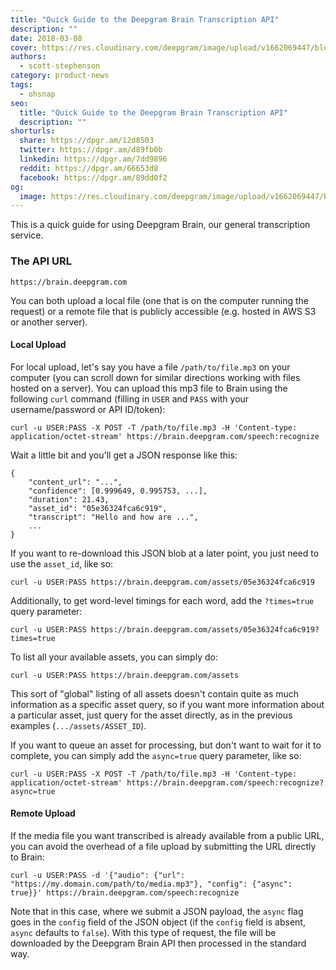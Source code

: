 ```yaml
---
title: "Quick Guide to the Deepgram Brain Transcription API"
description: ""
date: 2018-03-08
cover: https://res.cloudinary.com/deepgram/image/upload/v1662069447/blog/quick-guide-to-the-deepgram-transcription-api/placeholder-post-image%402x.jpg
authors:
  - scott-stephenson
category: product-news
tags:
  - ohsnap
seo:
  title: "Quick Guide to the Deepgram Brain Transcription API"
  description: ""
shorturls:
  share: https://dpgr.am/12d8503
  twitter: https://dpgr.am/d89fb0b
  linkedin: https://dpgr.am/7dd9896
  reddit: https://dpgr.am/66653d8
  facebook: https://dpgr.am/89dd0f2
og:
  image: https://res.cloudinary.com/deepgram/image/upload/v1662069447/blog/quick-guide-to-the-deepgram-transcription-api/placeholder-post-image%402x.jpg
---
```


This is a quick guide for using Deepgram Brain, our general transcription service.

### The API URL

    https://brain.deepgram.com  

You can both upload a local file (one that is on the computer running the request) or a remote file that is publicly accessible (e.g. hosted in AWS S3 or another server).

#### Local Upload

For local upload, let's say you have a file `/path/to/file.mp3` on your computer (you can scroll down for similar directions working with files hosted on a server). You can upload this mp3 file to Brain using the following `curl` command (filling in `USER` and `PASS` with your username/password or API ID/token):

    curl -u USER:PASS -X POST -T /path/to/file.mp3 -H 'Content-type: application/octet-stream' https://brain.deepgram.com/speech:recognize  

Wait a little bit and you'll get a JSON response like this:

    {
        "content_url": "...",
        "confidence": [0.999649, 0.995753, ...],
        "duration": 21.43,
        "asset_id": "05e36324fca6c919",
        "transcript": "Hello and how are ...",
        ...
    }

If you want to re-download this JSON blob at a later point, you just need to use the `asset_id`, like so:

    curl -u USER:PASS https://brain.deepgram.com/assets/05e36324fca6c919  

Additionally, to get word-level timings for each word, add the `?times=true` query parameter:

    curl -u USER:PASS https://brain.deepgram.com/assets/05e36324fca6c919?times=true  

To list all your available assets, you can simply do:

    curl -u USER:PASS https://brain.deepgram.com/assets  

This sort of "global" listing of all assets doesn't contain quite as much information as a specific asset query, so if you want more information about a particular asset, just query for the asset directly, as in the previous examples (`.../assets/ASSET_ID`).

If you want to queue an asset for processing, but don't want to wait for it to complete, you can simply add the `async=true` query parameter, like so:

    curl -u USER:PASS -X POST -T /path/to/file.mp3 -H 'Content-type: application/octet-stream' https://brain.deepgram.com/speech:recognize?async=true  

#### Remote Upload

If the media file you want transcribed is already available from a public URL, you can avoid the overhead of a file upload by submitting the URL directly to Brain:

    curl -u USER:PASS -d '{"audio": {"url": "https://my.domain.com/path/to/media.mp3"}, "config": {"async": true}}' https://brain.deepgram.com/speech:recognize  

Note that in this case, where we submit a JSON payload, the `async` flag goes in the `config` field of the JSON object (if the `config` field is absent, `async` defaults to `false`). With this type of request, the file will be downloaded by the Deepgram Brain API then processed in the standard way.
